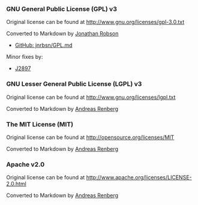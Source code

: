 
### GNU General Public License (GPL) v3

Original license can be found at <http://www.gnu.org/licenses/gpl-3.0.txt>

Converted to Markdown by [Jonathan Robson](https://github.com/jnrbsn)
 - [GitHub: jnrbsn/GPL.md](https://gist.github.com/jnrbsn/708961)

Minor fixes by:
 - [J2897](https://github.com/J2897)

### GNU Lesser General Public License (LGPL) v3

Original license can be found at <http://www.gnu.org/licenses/lgpl.txt>

Converted to Markdown by [Andreas Renberg](http://www.IQAndreas.com/)

### The MIT License (MIT)

Original license can be found at <http://opensource.org/licenses/MIT>

Converted to Markdown by [Andreas Renberg](http://www.IQAndreas.com/)

### Apache v2.0

Original license can be found at <http://www.apache.org/licenses/LICENSE-2.0.html>

Converted to Markdown by [Andreas Renberg](http://www.IQAndreas.com/)


